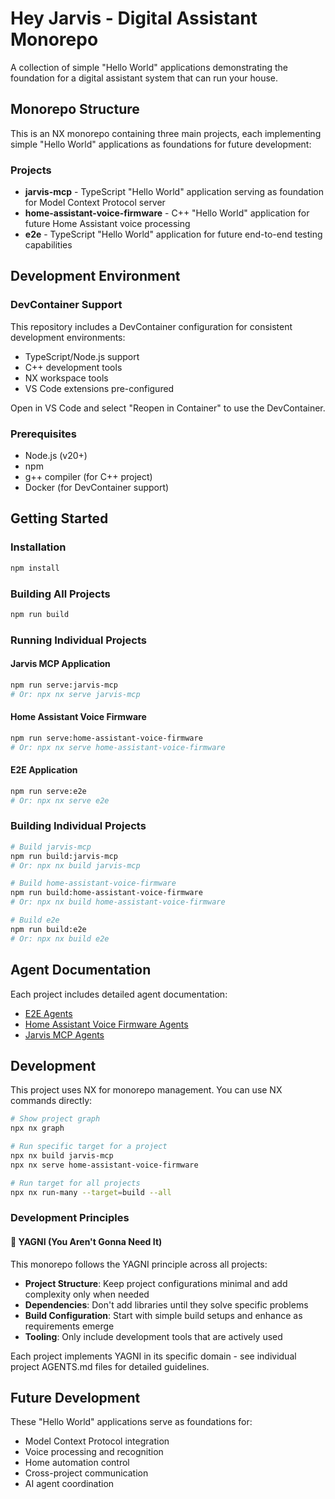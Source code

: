 # Hey Jarvis - Digital Assistant Monorepo

A collection of simple "Hello World" applications demonstrating the foundation for a digital assistant system that can run your house.

## Monorepo Structure

This is an NX monorepo containing three main projects, each implementing simple "Hello World" applications as foundations for future development:

### Projects

- **jarvis-mcp** - TypeScript "Hello World" application serving as foundation for Model Context Protocol server
- **home-assistant-voice-firmware** - C++ "Hello World" application for future Home Assistant voice processing
- **e2e** - TypeScript "Hello World" application for future end-to-end testing capabilities

## Development Environment

### DevContainer Support
This repository includes a DevContainer configuration for consistent development environments:
- TypeScript/Node.js support
- C++ development tools
- NX workspace tools
- VS Code extensions pre-configured

Open in VS Code and select "Reopen in Container" to use the DevContainer.

### Prerequisites

- Node.js (v20+)
- npm
- g++ compiler (for C++ project)
- Docker (for DevContainer support)

## Getting Started

### Installation

```bash
npm install
```

### Building All Projects

```bash
npm run build
```

### Running Individual Projects

#### Jarvis MCP Application
```bash
npm run serve:jarvis-mcp
# Or: npx nx serve jarvis-mcp
```

#### Home Assistant Voice Firmware
```bash
npm run serve:home-assistant-voice-firmware
# Or: npx nx serve home-assistant-voice-firmware
```

#### E2E Application
```bash
npm run serve:e2e
# Or: npx nx serve e2e
```

### Building Individual Projects

```bash
# Build jarvis-mcp
npm run build:jarvis-mcp
# Or: npx nx build jarvis-mcp

# Build home-assistant-voice-firmware
npm run build:home-assistant-voice-firmware
# Or: npx nx build home-assistant-voice-firmware

# Build e2e
npm run build:e2e
# Or: npx nx build e2e
```

## Agent Documentation

Each project includes detailed agent documentation:
- [E2E Agents](./e2e/AGENTS.md)
- [Home Assistant Voice Firmware Agents](./home-assistant-voice-firmware/AGENTS.md)
- [Jarvis MCP Agents](./jarvis-mcp/AGENTS.md)

## Development

This project uses NX for monorepo management. You can use NX commands directly:

```bash
# Show project graph
npx nx graph

# Run specific target for a project
npx nx build jarvis-mcp
npx nx serve home-assistant-voice-firmware

# Run target for all projects
npx nx run-many --target=build --all
```

### Development Principles

#### 🎯 **YAGNI (You Aren't Gonna Need It)**
This monorepo follows the YAGNI principle across all projects:
- **Project Structure**: Keep project configurations minimal and add complexity only when needed
- **Dependencies**: Don't add libraries until they solve specific problems
- **Build Configuration**: Start with simple build setups and enhance as requirements emerge
- **Tooling**: Only include development tools that are actively used

Each project implements YAGNI in its specific domain - see individual project AGENTS.md files for detailed guidelines.

## Future Development

These "Hello World" applications serve as foundations for:
- Model Context Protocol integration
- Voice processing and recognition
- Home automation control
- Cross-project communication
- AI agent coordination
